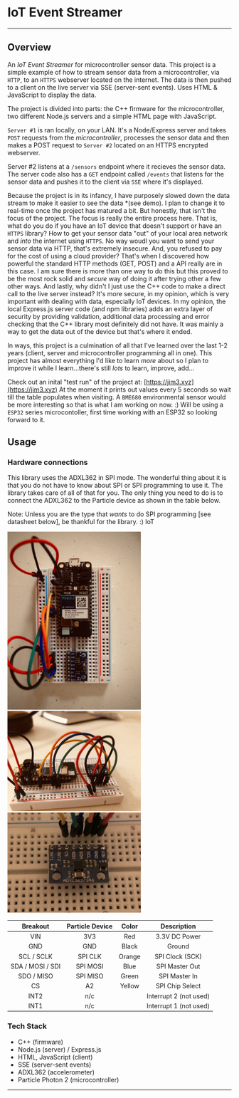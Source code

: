 # IoT Event Streamer

---

## Overview

An _IoT Event Streamer_ for microcontroller sensor data. This project is a simple example of how to stream sensor data from a microcontroller, via `HTTP`, to an `HTTPS` webserver located on the internet. The data is then pushed to a client on the live server via SSE (server-sent events). Uses HTML & JavaScript to display the data.

The project is divided into parts: the C++ firmware for the microcontroller, two different Node.js servers and a simple HTML page with JavaScript. 

`Server #1` is ran locally, on your LAN. It's a Node/Express server and takes `POST` requests from the _microcontroller_, processes the sensor data and then makes a POST request to `Server #2` located on an HTTPS encrypted webserver. 

Server #2 listens at a `/sensors` endpoint where it recieves the sensor data. The server code also has a `GET` endpoint called `/events` that listens for the sensor data and pushes it to the client via `SSE` where it's displayed.

Because the project is in its infancy, I have purposely slowed down the data stream to make it easier to see the data \*(see demo). I plan to change it to real-time once the project has matured a bit. But honestly, that isn't the focus of the project. The focus is really the entire process here. That is, what do you do if you have an IoT device that doesn't support or have an `HTTPS` library? How to get your sensor data "out" of your local area network and *into* the internet using `HTTPS`. No way woudl you want to send your sensor data via HTTP, that's extremely insecure. And, you refused to pay for the cost of using a cloud provider? That's when I discovered how powerful the standard HTTP methods (GET, POST) and a API really are in this case. I am sure there is more than one way to do this but this proved to be the most rock solid and *secure* way of doing it after trying other a few other ways. And lastly, why didn't I just use the C++ code to make a direct call to the live server instead? It's more secure, in my opinion, which is very important with dealing with data, especially IoT devices. In my opinion, the local Express.js server code (and npm libraries) adds an extra layer of security by providing validation, additional data processing and error checking that the C++ library most definitely did not have. It was mainly a way to get the data out of the device but that's where it ended. 

In ways, this project is a culmination of all that I've learned over the last 1-2 years (client, server and microcontroller programming all in one). This project has almost everything I'd like to learn *more* about so I plan to improve it while I learn...there's still *lots* to learn, improve, add...

Check out an inital "test run" of the project at: [https://jim3.xyz](https://jim3.xyz) At the moment it prints out values every 5 seconds so wait till the table populates when visiting. A `BME680` environmental sensor would be more interesting so that is what I am working on now. :) Will be using a `ESP32` series microcontoller, first time working with an ESP32 so looking forward to it.

## Usage

### Hardware connections

This library uses the ADXL362 in SPI mode. The wonderful thing about it is that you do not have to know about SPI or SPI programming to use it. The library takes care of all of that for you. The only thing you need to do is to connect the ADXL362 to the Particle device as shown in the table below.

Note: Unless you are the type that _wants_ to do SPI programming [see datasheet below], be thankful for the library. :)
IoT 

<img src="images/01-adxl362.jpg" alt="adxl362" width="300"/><br>
<img src="images/02-adxl362.jpg" alt="adxl362" width="300"/>
<img src="images/03-adxl362.jpg" alt="adxl362" width="300"/>

|     Breakout     | Particle Device | Color  |      Description       |
| :--------------: | :-------------: | :----: | :--------------------: |
|       VIN        |       3V3       |  Red   |     3.3V DC Power      |
|       GND        |       GND       | Black  |         Ground         |
|    SCL / SCLK    |     SPI CLK     | Orange |    SPI Clock (SCK)     |
| SDA / MOSI / SDI |    SPI MOSI     |  Blue  |     SPI Master Out     |
|    SDO / MISO    |    SPI MISO     | Green  |     SPI Master In      |
|        CS        |       A2        | Yellow |    SPI Chip Select     |
|       INT2       |       n/c       |        | Interrupt 2 (not used) |
|       INT1       |       n/c       |        | Interrupt 1 (not used) |

### Tech Stack

-   C++ (firmware)
-   Node.js (server) / Express.js
-   HTML, JavaScript (client)
-   SSE (server-sent events)
-   ADXL362 (accelerometer)
-   Particle Photon 2 (microcontroller)

---
